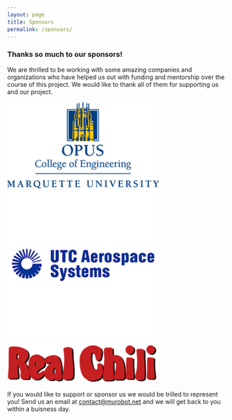 ```yaml
---
layout: page
title: Sponsors
permalink: /sponsors/
---
```

### Thanks so much to our sponsors!

We are thrilled to be working with some amazing companies and organizations who have helped us out with funding and mentorship over the course of this project. We would like to thank all of them for supporting us and our project.

<img alt="Marquette Opus College of Engineering" src="/images/coe.png" width="350"/>

<img alt="UTC Aerospace systems" src="/images/utc.jpg" width="350"/>

<img alt="Real Chili" src="/images/chili.png" width="350" />




If you would like to support or sponsor us we would be trilled to represent you! Send us an email at [contact@murobot.net](mailto:contact@murobot.net) and we will get back to you within a buisness day.
